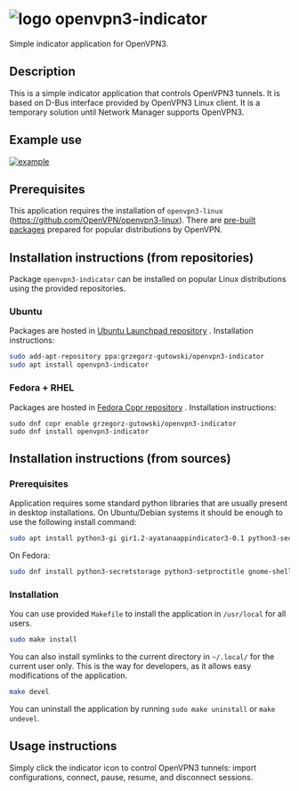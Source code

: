 # ![logo](https://raw.githubusercontent.com/OpenVPN/openvpn3-indicator/main/share/icons/hicolor/scalable/apps/openvpn3-indicator.svg) openvpn3-indicator

Simple indicator application for OpenVPN3.

## Description

This is a simple indicator application that controls OpenVPN3 tunnels.
It is based on D-Bus interface provided by OpenVPN3 Linux client.
It is a temporary solution until Network Manager supports OpenVPN3.

## Example use

[![example](https://raw.githubusercontent.com/OpenVPN/openvpn3-indicator/main/docs/example.png)](https://raw.githubusercontent.com/OpenVPN/openvpn3-indicator/main/docs/example.webm)

## Prerequisites

This application requires the installation of `openvpn3-linux` (https://github.com/OpenVPN/openvpn3-linux).
There are [pre-built packages](https://community.openvpn.net/openvpn/wiki/OpenVPN3Linux) prepared for popular distributions by OpenVPN.

## Installation instructions (from repositories)

Package `openvpn3-indicator` can be installed on popular Linux distributions using the provided repositories.

### Ubuntu

Packages are hosted in [Ubuntu Launchpad repository](https://launchpad.net/~grzegorz-gutowski/+archive/ubuntu/openvpn3-indicator) .
Installation instructions:

```sh
sudo add-apt-repository ppa:grzegorz-gutowski/openvpn3-indicator
sudo apt install openvpn3-indicator
```

### Fedora + RHEL

Packages are hosted in [Fedora Copr repository](https://copr.fedorainfracloud.org/coprs/grzegorz-gutowski/openvpn3-indicator/) .
Installation instructions:

```
sudo dnf copr enable grzegorz-gutowski/openvpn3-indicator
sudo dnf install openvpn3-indicator
```

## Installation instructions (from sources)

### Prerequisites

Application requires some standard python libraries that are usually present in desktop installations.
On Ubuntu/Debian systems it should be enough to use the following install command:
```sh
sudo apt install python3-gi gir1.2-ayatanaappindicator3-0.1 python3-secretstorage python3-setproctitle
```
On Fedora:
```sh
sudo dnf install python3-secretstorage python3-setproctitle gnome-shell-extension-appindicator
```

### Installation

You can use provided `Makefile` to install the application in `/usr/local` for all users.

```sh
sudo make install
```

You can also install symlinks to the current directory in `~/.local/` for the current user only.
This is the way for developers, as it allows easy modifications of the application.

```sh
make devel
```

You can uninstall the application by running `sudo make uninstall` or `make undevel`.

## Usage instructions

Simply click the indicator icon to control OpenVPN3 tunnels: import configurations, connect, pause, resume, and disconnect sessions.
